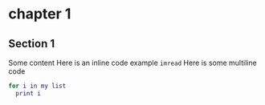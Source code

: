 # chapter 1

## Section 1

Some content
Here is an inline code example `imread`
Here is some multiline  code
```MATLAB
for i in my list
  print i
```
